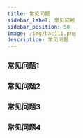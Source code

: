 ```yaml
---
title: 常见问题
sidebar_label: 常见问题
sidebar_position: 50
image: /img/bac111.png
description: 常见问题
---
```


### 常见问题1

### 常见问题2

### 常见问题3

### 常见问题4